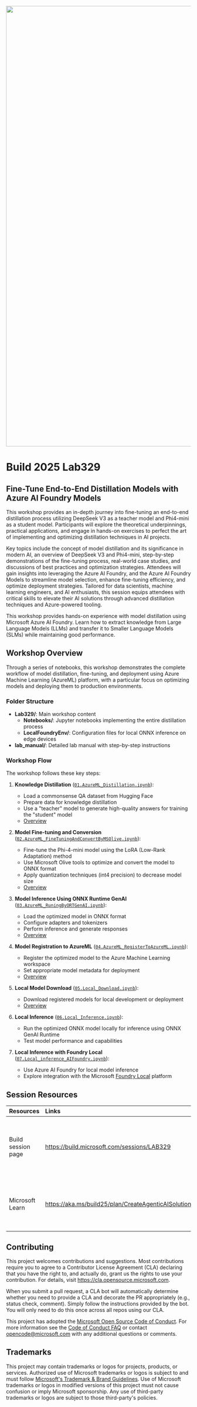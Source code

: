 <p align="center">
<img src="img/banner.jpg" alt="decorative banner" width="1200"/>
</p>

# Build 2025 Lab329 

## Fine-Tune End-to-End Distillation Models with Azure AI Foundry Models
This workshop provides an in-depth journey into fine-tuning an end-to-end distillation process utilizing DeepSeek V3 as a teacher model and Phi4-mini as a student model. Participants will explore the theoretical underpinnings, practical applications, and engage in hands-on exercises to perfect the art of implementing and optimizing distillation techniques in AI projects.

Key topics include the concept of model distillation and its significance in modern AI, an overview of DeepSeek V3 and Phi4-mini, step-by-step demonstrations of the fine-tuning process, real-world case studies, and discussions of best practices and optimization strategies. Attendees will gain insights into leveraging the Azure AI Foundry, and the Azure AI Foundry Models to streamline model selection, enhance fine-tuning efficiency, and optimize deployment strategies.
Tailored for data scientists, machine learning engineers, and AI enthusiasts, this session equips attendees with critical skills to elevate their AI solutions through advanced distillation techniques and Azure-powered tooling.

This workshop provides hands-on experience with model distillation using Microsoft Azure AI Foundry. Learn how to extract knowledge from Large Language Models (LLMs) and transfer it to Smaller Language Models (SLMs) while maintaining good performance.

## Workshop Overview

Through a series of notebooks, this workshop demonstrates the complete workflow of model distillation, fine-tuning, and deployment using Azure Machine Learning (AzureML) platform, with a particular focus on optimizing models and deploying them to production environments.

### Folder Structure

- **Lab329/**: Main workshop content
  - **Notebooks/**: Jupyter notebooks implementing the entire distillation process
  - **LocalFoundryEnv/**: Configuration files for local ONNX inference on edge devices
- **lab_manual/**: Detailed lab manual with step-by-step instructions

### Workshop Flow

The workshop follows these key steps:

1. **Knowledge Distillation** ([`01.AzureML_Distillation.ipynb`](./Lab329/Notebook/01.AzureML_Distillation.ipynb)):
   - Load a commonsense QA dataset from Hugging Face
   - Prepare data for knowledge distillation
   - Use a "teacher" model to generate high-quality answers for training the "student" model
   - [Overview](./Lab329/Notebook/01.Overview.md)

2. **Model Fine-tuning and Conversion** ([`02.AzureML_FineTuningAndConvertByMSOlive.ipynb`](./Lab329/Notebook/02.AzureML_FineTuningAndConvertByMSOlive.ipynb)):
   - Fine-tune the Phi-4-mini model using the LoRA (Low-Rank Adaptation) method
   - Use Microsoft Olive tools to optimize and convert the model to ONNX format
   - Apply quantization techniques (int4 precision) to decrease model size
   - [Overview](./Lab329/Notebook/02.Overview.md)

3. **Model Inference Using ONNX Runtime GenAI** ([`03.AzureML_RuningByORTGenAI.ipynb`](./Lab329/Notebook/03.AzureML_RuningByORTGenAI.ipynb)):
   - Load the optimized model in ONNX format
   - Configure adapters and tokenizers
   - Perform inference and generate responses
   - [Overview](./Lab329/Notebook/03.Overview.md)

4. **Model Registration to AzureML** ([`04.AzureML_RegisterToAzureML.ipynb`](./Lab329/Notebook/04.AzureML_RegisterToAzureML.ipynb)):
   - Register the optimized model to the Azure Machine Learning workspace
   - Set appropriate model metadata for deployment
   - [Overview](./Lab329/Notebook/04.Overview.md)

5. **Local Model Download** ([`05.Local_Download.ipynb`](./Lab329/Notebook/05.Local_Download.ipynb)):
   - Download registered models for local development or deployment
   - [Overview](./Lab329/Notebook/05.Overview.md)

6. **Local Inference** ([`06.Local_Inference.ipynb`](./Lab329/Notebook/06.Local_Inference.ipynb)):
   - Run the optimized ONNX model locally for inference using ONNX GenAI Runtime
   - Test model performance and capabilities

7. **Local Inference with Foundry Local** ([`07.Local_inference_AIFoundry.ipynb`](./Lab329/Notebook/07.Local_inference_AIFoundry.ipynb)):
   - Use Azure AI Foundry for local model inference
   - Explore integration with the Microsoft [Foundry Local](https://github.com/microsoft/foundry-local) platform

## Session Resources 

| Resources          | Links                             | Description        |
|:-------------------|:----------------------------------|:-------------------|
| Build session page | https://build.microsoft.com/sessions/LAB329 | Event session page with downloadable recording, slides, resources, and speaker bio |
|Microsoft Learn|https://aka.ms/build25/plan/CreateAgenticAISolutions|Official Collection or Plan with skilling resources to learn at your own pace|

## Contributing

This project welcomes contributions and suggestions.  Most contributions require you to agree to a
Contributor License Agreement (CLA) declaring that you have the right to, and actually do, grant us
the rights to use your contribution. For details, visit https://cla.opensource.microsoft.com.

When you submit a pull request, a CLA bot will automatically determine whether you need to provide
a CLA and decorate the PR appropriately (e.g., status check, comment). Simply follow the instructions
provided by the bot. You will only need to do this once across all repos using our CLA.

This project has adopted the [Microsoft Open Source Code of Conduct](https://opensource.microsoft.com/codeofconduct/).
For more information see the [Code of Conduct FAQ](https://opensource.microsoft.com/codeofconduct/faq/) or
contact [opencode@microsoft.com](mailto:opencode@microsoft.com) with any additional questions or comments.

## Trademarks

This project may contain trademarks or logos for projects, products, or services. Authorized use of Microsoft 
trademarks or logos is subject to and must follow 
[Microsoft's Trademark & Brand Guidelines](https://www.microsoft.com/en-us/legal/intellectualproperty/trademarks/usage/general).
Use of Microsoft trademarks or logos in modified versions of this project must not cause confusion or imply Microsoft sponsorship.
Any use of third-party trademarks or logos are subject to those third-party's policies.

